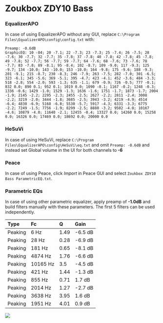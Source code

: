 # Zoukbox ZDY10 Bass

### EqualizerAPO
In case of using EqualizerAPO without any GUI, replace `C:\Program Files\EqualizerAPO\config\config.txt`
with:
```
Preamp: -0.6dB
GraphicEQ: 10 -84; 20 -7.1; 22 -7.3; 23 -7.3; 25 -7.4; 26 -7.5; 28 -7.6; 30 -7.7; 32 -7.7; 35 -7.8; 37 -7.8; 40 -7.8; 42 -7.8; 45 -7.8; 49 -7.8; 52 -7.7; 56 -7.7; 59 -7.7; 64 -7.6; 68 -7.6; 73 -7.6; 78 -7.7; 83 -7.8; 89 -8.1; 95 -8.4; 102 -8.7; 109 -9.0; 117 -9.3; 125 -9.7; 134 -10.0; 143 -10.0; 153 -10.0; 164 -9.8; 175 -9.6; 188 -9.3; 201 -9.1; 215 -8.7; 230 -8.3; 246 -7.9; 263 -7.5; 282 -7.0; 301 -6.5; 323 -6.1; 345 -5.6; 369 -5.1; 395 -4.7; 423 -4.1; 452 -3.6; 484 -3.3; 518 -2.8; 554 -2.0; 593 -1.3; 635 -1.1; 679 -0.9; 726 -0.5; 777 -0.1; 832 0.0; 890 0.1; 952 0.1; 1019 0.0; 1090 -0.1; 1167 -0.2; 1248 -0.3; 1336 -0.6; 1429 -1.0; 1529 -1.3; 1636 -1.6; 1751 -1.7; 1873 -1.7; 2004 -1.9; 2145 -2.2; 2295 -2.3; 2455 -2.5; 2627 -2.2; 2811 -2.4; 3008 -2.2; 3219 -2.0; 3444 -1.8; 3685 -2.5; 3943 -3.2; 4219 -4.9; 4514 -6.4; 4830 -6.9; 5168 -6.8; 5530 -5.7; 5917 -4.3; 6331 -3.3; 6775 -2.2; 7249 -1.5; 7756 -1.9; 8299 -2.5; 8880 -3.2; 9502 -4.0; 10167 -4.6; 10879 -4.0; 11640 -2.1; 12455 -0.4; 13327 0.0; 14260 0.0; 15258 0.0; 16326 0.0; 17469 0.0; 18692 0.0; 20000 0.0
```

### HeSuVi
In case of using HeSuVi, replace `C:\Program Files\EqualizerAPO\config\HeSuVi\eq.txt` and omit `Preamp:
-0.6dB` and instead set Global volume in the UI for both channels to **-6**

### Peace
In case of using Peace, click *Import* in Peace GUI and select `Zoukbox ZDY10 Bass ParametricEQ.txt`.

### Parametric EQs
In case of using other parametric equalizer, apply preamp of **-1.0dB** and build filters manually with
these parameters. The first 5 filters can be used independently.

| Type    | Fc       |    Q | Gain    |
|:--------|:---------|:-----|:--------|
| Peaking | 6 Hz     | 1.49 | -6.5 dB |
| Peaking | 28 Hz    | 0.28 | -6.9 dB |
| Peaking | 181 Hz   | 0.65 | -8.1 dB |
| Peaking | 4874 Hz  | 1.76 | -6.6 dB |
| Peaking | 10165 Hz | 3.5  | -4.5 dB |
| Peaking | 421 Hz   | 1.44 | -1.3 dB |
| Peaking | 855 Hz   | 0.71 | 1.7 dB  |
| Peaking | 2014 Hz  | 1.27 | -2.7 dB |
| Peaking | 3638 Hz  | 3.95 | 1.6 dB  |
| Peaking | 1951 Hz  | 4.01 | 0.9 dB  |

![](https://raw.githubusercontent.com/jaakkopasanen/AutoEq/master/results/innerfidelity/sbaf-serious/Zoukbox%20ZDY10%20Bass/Zoukbox%20ZDY10%20Bass.png)